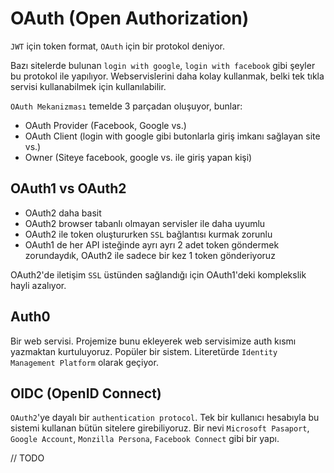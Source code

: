 # OAuth (Open Authorization)

`JWT` için token format, `OAuth` için bir protokol deniyor.

Bazı sitelerde bulunan `login with google`, `login with facebook` gibi şeyler bu protokol ile yapılıyor. Webservislerini daha kolay kullanmak, belki tek tıkla servisi kullanabilmek için kullanılabilir.

`OAuth Mekanizması` temelde 3 parçadan oluşuyor, bunlar:

- OAuth Provider (Facebook, Google vs.)
- OAuth Client (login with google gibi butonlarla giriş imkanı sağlayan site vs.)
- Owner (Siteye facebook, google vs. ile giriş yapan kişi)

## OAuth1 vs OAuth2

- OAuth2 daha basit
- OAuth2 browser tabanlı olmayan servisler ile daha uyumlu
- OAuth2 ile token oluştururken `SSL` bağlantısı kurmak zorunlu
- OAuth1 de her API isteğinde ayrı ayrı 2 adet token göndermek zorundaydık, OAuth2 ile sadece bir kez 1 token gönderiyoruz

OAuth2'de iletişim `SSL` üstünden sağlandığı için OAuth1'deki komplekslik hayli azalıyor.

## Auth0

Bir web servisi. Projemize bunu ekleyerek web servisimize auth kısmı yazmaktan kurtuluyoruz. Popüler bir sistem. Literetürde `Identity Management Platform` olarak geçiyor.

## OIDC (OpenID Connect)


`OAuth2`'ye dayalı bir `authentication protocol`. Tek bir kullanıcı hesabıyla bu sistemi kullanan bütün sitelere girebiliyoruz. Bir nevi `Microsoft Pasaport`, `Google Account`, `Monzilla Persona`, `Facebook Connect` gibi bir yapı.

// TODO